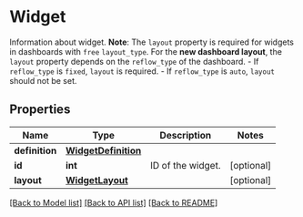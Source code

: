 # Widget

Information about widget.  **Note**: The `layout` property is required for widgets in dashboards with `free` `layout_type`.       For the **new dashboard layout**, the `layout` property depends on the `reflow_type` of the dashboard.       - If `reflow_type` is `fixed`, `layout` is required.       - If `reflow_type` is `auto`, `layout` should not be set.

## Properties
Name | Type | Description | Notes
------------ | ------------- | ------------- | -------------
**definition** | [**WidgetDefinition**](WidgetDefinition.md) |  | 
**id** | **int** | ID of the widget. | [optional] 
**layout** | [**WidgetLayout**](WidgetLayout.md) |  | [optional] 

[[Back to Model list]](README.md#documentation-for-models) [[Back to API list]](README.md#documentation-for-api-endpoints) [[Back to README]](README.md)


